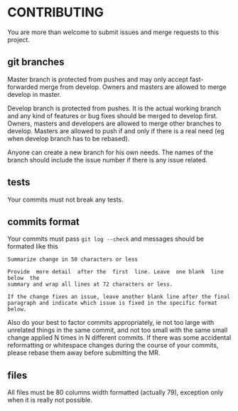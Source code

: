 # CONTRIBUTING

You are more than welcome to submit issues and merge requests to this project.

## git branches

Master branch is protected from pushes and may only accept fast-forwarded merge
from develop. Owners and masters are allowed to merge develop in master.

Develop branch  is protected from pushes.  It is the actual  working branch and
any kind of features  or bug fixes should be merged  to develop first.  Owners,
masters and developers are allowed to merge other branches to develop.  Masters
are allowed to push if and only if there is a real need (eg when develop branch
has to be rebased).

Anyone can  create a  new branch  for his own  needs. The  names of  the branch
should include the issue number if there is any issue related.

## tests

Your commits must not break any tests.

## commits format

Your commits must pass `git log --check` and messages should be formated
like this

```
Summarize change in 50 characters or less

Provide  more detail  after the  first  line. Leave  one blank  line below  the
summary and wrap all lines at 72 characters or less.

If the change fixes an issue, leave another blank line after the final
paragraph and indicate which issue is fixed in the specific format
below.
```

Also  do your  best to  factor  commits appropriately,  ie not  too large  with
unrelated things  in the  same commit, and  not too small  with the  same small
change applied  N times in  N different commits.  If there was  some accidental
reformatting or  whitespace changes during  the course of your  commits, please
rebase them away before submitting the MR.

## files

All files must be 80 columns width formatted (actually 79), exception only when
it is really not possible.
